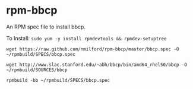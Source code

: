 rpm-bbcp
========

An RPM spec file to install bbcp.


To Install:
`sudo yum -y install rpmdevtools && rpmdev-setuptree`

`wget https://raw.github.com/nmilford/rpm-bbcp/master/bbcp.spec -O ~/rpmbuild/SPECS/bbcp.spec`

`wget http://www.slac.stanford.edu/~abh/bbcp/bin/amd64_rhel50/bbcp -O ~/rpmbuild/SOURCES/bbcp`

`rpmbuild -bb ~/rpmbuild/SPECS/bbcp.spec`